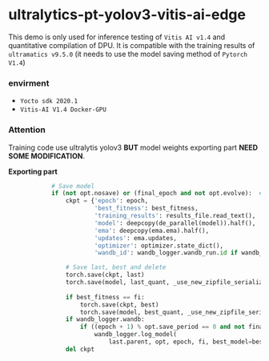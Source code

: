 # ultralytics-pt-yolov3-vitis-ai-edge
This demo is only used for inference testing of `Vitis AI v1.4` and quantitative compilation of DPU. It is compatible with the training results of `ultramatics v9.5.0`  (it needs to use the model saving method of `Pytorch V1.4`)

### envirment
* `Yocto sdk 2020.1`
* `Vitis-AI V1.4 Docker-GPU`

### Attention
Training code use ultralytis yolov3 **BUT** model weights exporting part **NEED SOME MODIFICATION**.

**Exporting part**
```python
            # Save model
            if (not opt.nosave) or (final_epoch and not opt.evolve):  # if save
                ckpt = {'epoch': epoch,
                        'best_fitness': best_fitness,
                        'training_results': results_file.read_text(),
                        'model': deepcopy(de_parallel(model)).half(),
                        'ema': deepcopy(ema.ema).half(),
                        'updates': ema.updates,
                        'optimizer': optimizer.state_dict(),
                        'wandb_id': wandb_logger.wandb_run.id if wandb_logger.wandb else None}

                # Save last, best and delete
                torch.save(ckpt, last)
                torch.save(model, last_quant, _use_new_zipfile_serialization=False) # 用于量化的兼容版本
                
                if best_fitness == fi:
                    torch.save(ckpt, best)
                    torch.save(model, best_quant, _use_new_zipfile_serialization=False) # 用于量化的兼容版本
                if wandb_logger.wandb:
                    if ((epoch + 1) % opt.save_period == 0 and not final_epoch) and opt.save_period != -1:
                        wandb_logger.log_model(
                            last.parent, opt, epoch, fi, best_model=best_fitness == fi)
                del ckpt

```
